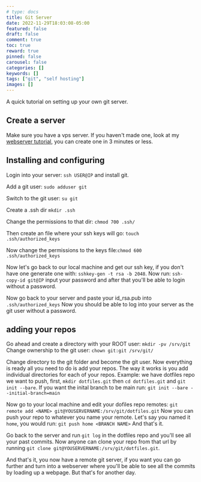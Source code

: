 ```yaml
---
# type: docs 
title: Git Server
date: 2022-11-29T18:03:08-05:00
featured: false
draft: false
comment: true
toc: true
reward: true
pinned: false
carousel: false
categories: []
keywords: []
tags: ["git", "self hosting"]
images: []
---
```


A quick tutorial on setting up your own git server.

<!--more-->

## Create a server

Make sure you have a vps server. If you haven't made one, look at my [webserver tutorial](../webserver/index.md), you can create one in 3 minutes or less. 

## Installing and configuring

Login into your server: `ssh USER@IP` and install git. 

Add a git user: `sudo adduser git` 

Switch to the git user: `su git`

Create a .ssh dir `mkdir .ssh`

Change the permissions to that dir: `chmod 700 .ssh/`

Then create an file where your ssh keys will go: `touch .ssh/authorized_keys`

Now change the permissions to the keys file:`chmod 600 .ssh/authorized_keys`

Now let's go back to our local machine and get our ssh key, if you don't have one generate one with: `sshkey-gen -t rsa -b 2048`. Now run: `ssh-copy-id git@IP` input your password and after that you'll be able to login without a password.  

Now go back to your server and paste your id_rsa.pub into `.ssh/authorized_keys` Now you should be able to log into your server as the git user without a password.

## adding your repos

Go ahead and create a directory with your ROOT user: `mkdir -pv /srv/git` Change ownership to the git user: `chown git:git /srv/git/`

Change directory to the git folder and become the git user. Now everything is ready all you need to do is add your repos. The way it works is you add individual directories for each of your repos. Example: we have dotfiles repo we want to push, first, `mkdir dotfiles.git` then `cd dotfiles.git` and `git init --bare`. If you want the inital branch to be main run: `git init --bare --initial-branch=main` 

Now go to your local machine and edit your dofiles repo remotes: `git remote add <NAME> git@YOUSERVERNAME:/srv/git/dotfiles.git` Now you can push your repo to whatever you name your remote. Let's say you named it `home`, you would run: `git push home <BRANCH NAME>` And that's it. 

Go back to the server and run `git log` in the dotfiles repo and you'll see all your past commits. Now anyone can clone your repo from that url by running `git clone git@YOUSERVERNAME:/srv/git/dotfiles.git`. 

And that's it, you now have a remote git server, if you want you can go further and turn into a webserver where you'll be able to see all the commits by loading up a webpage. But that's  for another day. 
